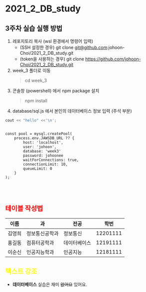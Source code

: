 # 2021_2_DB_study

## 3주차 실습 실행 방법
1. 레포지토리 복사 (wsl 환경에서 명령어 입력)
    - (SSH 설정한 경우) git clone git@github.com:johoon-Choi/2021_2_DB_study.git
    - (token을 사용하는 경우) git clone https://github.com/johoon-Choi/2021_2_DB_study.git
2. week_3 폴더로 이동
    > cd week_3
3. 콘솔창 (powershell) 에서 npm package 설치
    > npm install
4. database/sql.js 에서 본인의 데이터베이스 정보 입력 (주석 부분)

``` C++
cout << "hello" <<'\n';
```
<pre>
<code>
const pool = mysql.createPool(
    process.env.JAWSDB_URL ?? {
        host: 'localhost',
        user: 'johoon',
        database: 'week3'
        password: johoonee
        waitForConnections: true,
        connectionLimit: 10,
        queueLimit: 0
    }
);
</code>
</pre>

<br>

## <span style="color:red">테이블 작성법</span>

이름|과|전공|학번|
---|---|---|---|
김영희|정보통신공학과|정보통신|12201111|
홍길동|컴퓨터공학과|데이터베이스|12191111|
이순신|인공지능학과|인공지능|12181111|

## <span style="color:yellow">텍스트 강조</span>

- **데이터베이스** 실습은 재미 ~~없어요~~ 있어요.